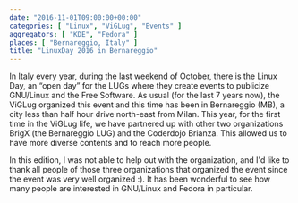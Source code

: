 ```yaml
---
date: "2016-11-01T09:00:00+00:00"
categories: [ "Linux", "ViGLug", "Events" ]
aggregators: [ "KDE", "Fedora" ]
places: [ "Bernareggio, Italy" ]
title: "LinuxDay 2016 in Bernareggio"
---
```


In Italy every year, during the last weekend of October, there is the Linux Day, an “open day” for the LUGs where they create events to publicize GNU/Linux and the Free Software.
As usual (for the last 7 years now), the ViGLug organized this event and this time has been in Bernareggio (MB), a city less than half hour drive north-east from Milan.
This year, for the first time in the ViGLug life, we have partnered up with other two organizations BrigX (the Bernareggio LUG) and the Coderdojo Brianza.
This allowed us to have more diverse contents and to reach more people.

In this edition, I was not able to help out with the organization, and I'd like to thank all people of those three organizations that organized the event since the event was very well organized :).
It has been wonderful to see how many people are interested in GNU/Linux and Fedora in particular.
